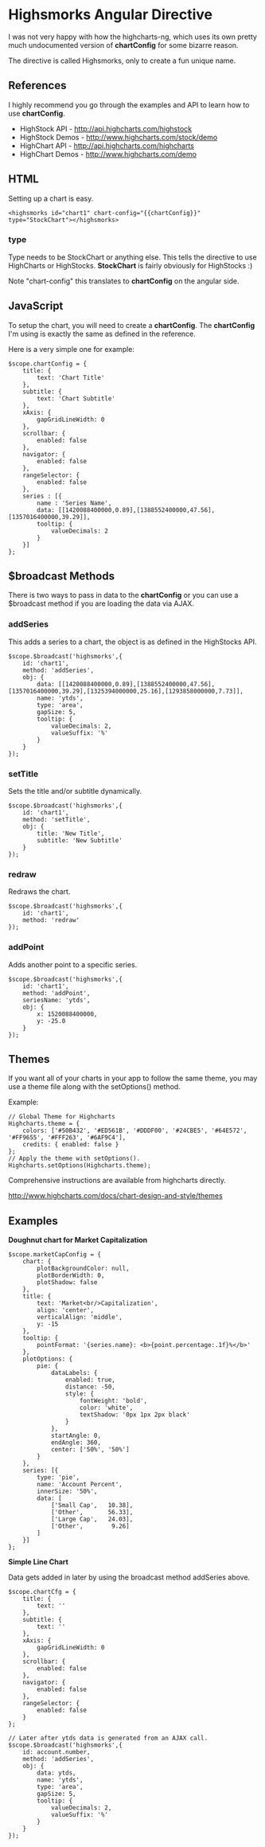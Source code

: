 # Highsmorks Angular Directive

I was not very happy with how the highcharts-ng, which uses its own pretty much undocumented version of **chartConfig** for some bizarre reason.

The directive is called Highsmorks, only to create a fun unique name.

## References

I highly recommend you go through the examples and API to learn how to use **chartConfig**.

* HighStock API - http://api.highcharts.com/highstock
* HighStock Demos - http://www.highcharts.com/stock/demo
* HighChart API - http://api.highcharts.com/highcharts
* HighChart Demos - http://www.highcharts.com/demo

## HTML

Setting up a chart is easy.

	<highsmorks id="chart1" chart-config="{{chartConfig}}" type="StockChart"></highsmorks>
	
### type

Type needs to be StockChart or anything else.  This tells the directive to use HighCharts or HighStocks.  **StockChart** is fairly obviously for HighStocks :)

Note "chart-config" this translates to **chartConfig** on the angular side.

## JavaScript

To setup the chart, you will need to create a **chartConfig**. The **chartConfig** I'm using is exactly the same as defined in the reference.

Here is a very simple one for example:

	$scope.chartConfig = {
		title: {
			text: 'Chart Title'
		},
		subtitle: {
			text: 'Chart Subtitle'
		},
		xAxis: {
			gapGridLineWidth: 0
		},
		scrollbar: {
			enabled: false
		},
		navigator: {
			enabled: false
		},
		rangeSelector: {
			enabled: false
		},
		series : [{
			name : 'Series Name',
			data: [[1420088400000,0.89],[1388552400000,47.56],[1357016400000,39.29]],
			tooltip: {
				valueDecimals: 2
			}
		}]
	};

## $broadcast Methods

There is two ways to pass in data to the **chartConfig** or you can use a $broadcast method if you are loading the data via AJAX.

### addSeries

This adds a series to a chart, the object is as defined in the HighStocks API.

	$scope.$broadcast('highsmorks',{
		id: 'chart1',
		method: 'addSeries',
		obj: {
			data: [[1420088400000,0.89],[1388552400000,47.56],[1357016400000,39.29],[1325394000000,25.16],[1293858000000,7.73]],
			name: 'ytds',
			type: 'area',
			gapSize: 5,
			tooltip: {
				valueDecimals: 2,
				valueSuffix: '%'
			}
		}
	});

### setTitle

Sets the title and/or subtitle dynamically.

	$scope.$broadcast('highsmorks',{
		id: 'chart1',
		method: 'setTitle',
		obj: {
			title: 'New Title',
			subtitle: 'New Subtitle'
		}
	});

### redraw

Redraws the chart.

	$scope.$broadcast('highsmorks',{
		id: 'chart1',
		method: 'redraw'
	});

### addPoint

Adds another point to a specific series.

	$scope.$broadcast('highsmorks',{
		id: 'chart1',
		method: 'addPoint',
		seriesName: 'ytds',
		obj: {
			x: 1520088400000,
			y: -25.0
		}
	});

## Themes

If you want all of your charts in your app to follow the same theme, you may use a theme file along with the setOptions() method.

Example:

	// Global Theme for Highcharts
	Highcharts.theme = {
		colors: ['#50B432', '#ED561B', '#DDDF00', '#24CBE5', '#64E572', '#FF9655', '#FFF263', '#6AF9C4'],
		credits: { enabled: false }
	};
	// Apply the theme with setOptions().
	Highcharts.setOptions(Highcharts.theme);

Comprehensive instructions are available from highcharts directly.

http://www.highcharts.com/docs/chart-design-and-style/themes

## Examples

**Doughnut chart for Market Capitalization**

	$scope.marketCapConfig = {
		chart: {
			plotBackgroundColor: null,
			plotBorderWidth: 0,
			plotShadow: false
		},
		title: {
			text: 'Market<br/>Capitalization',
			align: 'center',
			verticalAlign: 'middle',
			y: -15
		},
		tooltip: {
			pointFormat: '{series.name}: <b>{point.percentage:.1f}%</b>'
		},
		plotOptions: {
			pie: {
				dataLabels: {
					enabled: true,
					distance: -50,
					style: {
						fontWeight: 'bold',
						color: 'white',
						textShadow: '0px 1px 2px black'
					}
				},
				startAngle: 0,
				endAngle: 360,
				center: ['50%', '50%']
			}
		},
		series: [{
			type: 'pie',
			name: 'Account Percent',
			innerSize: '50%',
			data: [
				['Small Cap',   10.38],
				['Other',       56.33],
				['Large Cap',   24.03],
				['Other',        9.26]
			]
		}]
	};

**Simple Line Chart**

Data gets added in later by using the broadcast method addSeries above.

	$scope.chartCfg = {
		title: {
			text: ''
		},
		subtitle: {
			text: ''
		},
		xAxis: {
			gapGridLineWidth: 0
		},
		scrollbar: {
			enabled: false
		},
		navigator: {
			enabled: false
		},
		rangeSelector: {
			enabled: false
		}
	};

	// Later after ytds data is generated from an AJAX call.
	$scope.$broadcast('highsmorks',{
		id: account.number,
		method: 'addSeries',
		obj: {
			data: ytds,
			name: 'ytds',
			type: 'area',
			gapSize: 5,
			tooltip: {
				valueDecimals: 2,
				valueSuffix: '%'
			}
		}
	});


